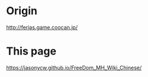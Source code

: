 # Origin
http://ferias.game.coocan.jp/

# This page
https://jasonycw.github.io/FreeDom_MH_Wiki_Chinese/